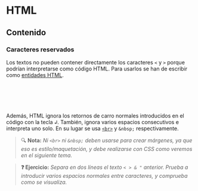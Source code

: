 # HTML
## Contenido

### Caracteres reservados

Los textos no pueden contener directamente los caracteres `<` y `>` porque podrían interpretarse como código HTML. Para usarlos se han de escribir como [entidades HTML](https://developer.mozilla.org/en-US/docs/Glossary/Entity).

<div class="codepen" data-prefill data-height="200" data-theme-id="light" data-default-tab="html,result" data-editable="true" style="opacity:0">
<pre data-lang="html">
&amp;lt;
&amp;gt;
&amp;amp;
&amp;quot;
</pre>
</div>

Además, HTML ignora los retornos de carro normales introducidos en el código con la tecla <kbd>↲</kbd>. También, ignora varios espacios consecutivos e interpreta uno solo. En su lugar se usa [`<br>`](https://developer.mozilla.org/en-US/docs/Web/HTML/Element/br) y `&nbsp;` respectivamente.

> 🔍 **Nota:** _Ni `<br>` ni `&nbsp;` deben usarse para crear márgenes, ya que eso es estilo/maquetación, y debe realizarse con CSS como veremos en el siguiente tema._

> **❓ Ejercicio:** _Separa en dos líneas el texto `< > & "` anterior. Prueba a introducir varios espacios normales entre caracteres, y comprueba como se visualiza._